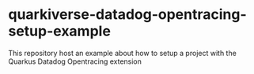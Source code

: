 # quarkiverse-datadog-opentracing-setup-example
This repository host an example about how to setup a project with the Quarkus Datadog Opentracing extension
